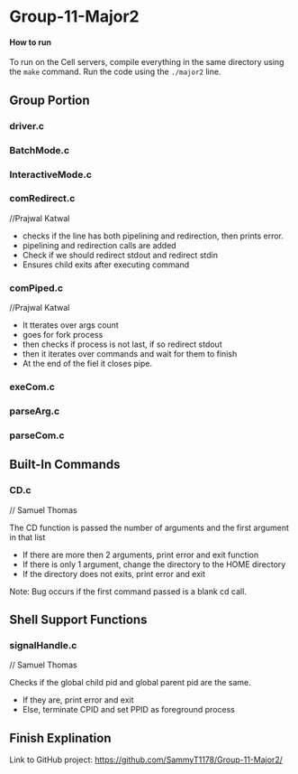 # Group-11-Major2

#### How to run ####

To run on the Cell servers, compile everything in the same directory using the `make` command.
Run the code using the `./major2` line. 

## Group Portion ## 

### driver.c ###

### BatchMode.c ###

### InteractiveMode.c ###

### comRedirect.c ###
//Prajwal Katwal

- checks if the line has both pipelining and redirection, then prints error.
- pipelining and redirection calls are added
- Check if we should redirect stdout and redirect stdin
- Ensures child exits after executing command

### comPiped.c ###
//Prajwal Katwal
- It tterates over args count
- goes for fork process
- then checks if process is not last, if so redirect stdout 
- then it iterates over commands and wait for them to finish
- At the end of the fiel it closes pipe.

### exeCom.c ###

### parseArg.c ###

### parseCom.c ###

## Built-In Commands ##

### CD.c ###
// Samuel Thomas

The CD function is passed the number of arguments and the first argument in that list
- If there are more then 2 arguments, print error and exit function
- If there is only 1 argument, change the directory to the HOME directory
- If the directory does not exits, print error and exit

Note: Bug occurs if the first command passed is a blank cd call. 

## Shell Support Functions ##

### signalHandle.c ###
// Samuel Thomas

Checks if the global child pid and global parent pid are the same.
- If they are, print error and exit
- Else, terminate CPID and set PPID as foreground process


## Finish Explination ##
Link to GitHub project: https://github.com/SammyT1178/Group-11-Major2/
